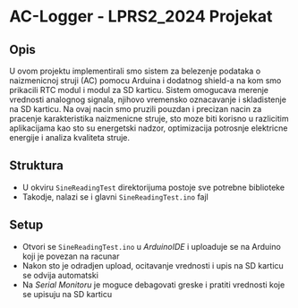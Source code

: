 # AC-Logger - LPRS2_2024 Projekat

## Opis
U ovom projektu implementirali smo sistem za belezenje podataka o naizmenicnoj struji (AC) pomocu Arduina i dodatnog shield-a na kom smo prikacili RTC modul i modul za SD karticu. Sistem omogucava merenje vrednosti analognog signala, njihovo vremensko oznacavanje i skladistenje na SD karticu. Na ovaj nacin smo pruzili pouzdan i precizan nacin za pracenje karakteristika naizmenicne struje, sto moze biti korisno u razlicitim aplikacijama kao sto su energetski nadzor, optimizacija potrosnje elektricne energije i analiza kvaliteta struje.


## Struktura
* U okviru `SineReadingTest` direktorijuma postoje sve potrebne biblioteke
* Takodje, nalazi se i glavni `SineReadingTest.ino` fajl


## Setup
* Otvori se `SineReadingTest.ino` u *ArduinoIDE* i uploaduje se na Arduino koji je povezan na racunar
* Nakon sto je odradjen upload, ocitavanje vrednosti i upis na SD karticu se odvija automatski
* Na *Serial Monitoru* je moguce debagovati greske i pratiti vrednosti koje se upisuju na SD karticu

